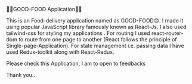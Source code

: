 🚀🚀GOOD-FOOD Application🚀🍕

This is an Food-delivery application named as GOOD-FOOD😊. I made it using popular JavaScript library famously known as React-Js. I also used tailwind-css for styling my applications . For routing I used react-router-dom to route from one page to another (React follows the principle of Single-page-Application). For state management i.e. passing data I have used Redux-toolkit along with React-Redux.

Please check this Application, I am to open to feedbacks

Thank you..


